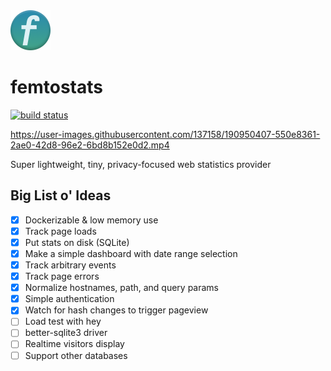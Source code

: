 <img src="https://raw.githubusercontent.com/statico/femtostats/main/public/favicon.png" alt="logo" with="64" height="64"/>

# femtostats

[![build status](https://img.shields.io/github/workflow/status/statico/femtostats/Create%20and%20publish%20a%20Docker%20image.svg?style=flat-square)](https://ghcr.io/statico/femtostats)

https://user-images.githubusercontent.com/137158/190950407-550e8361-2ae0-42d8-96e2-6bd8b152e0d2.mp4

Super lightweight, tiny, privacy-focused web statistics provider

## Big List o' Ideas

- [x] Dockerizable & low memory use
- [x] Track page loads
- [x] Put stats on disk (SQLite)
- [x] Make a simple dashboard with date range selection
- [x] Track arbitrary events
- [x] Track page errors
- [x] Normalize hostnames, path, and query params
- [x] Simple authentication
- [x] Watch for hash changes to trigger pageview
- [ ] Load test with hey
- [ ] better-sqlite3 driver
- [ ] Realtime visitors display
- [ ] Support other databases
